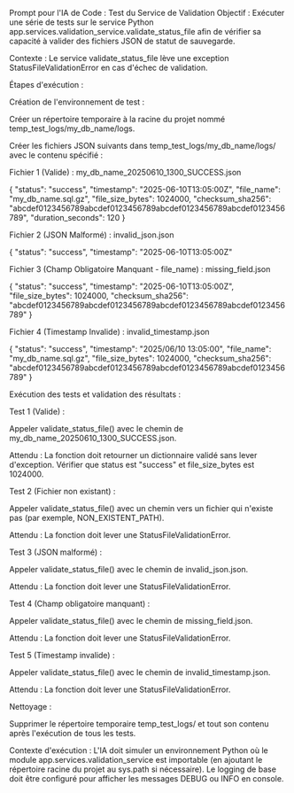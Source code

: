 Prompt pour l'IA de Code : Test du Service de Validation
Objectif : Exécuter une série de tests sur le service Python app.services.validation_service.validate_status_file afin de vérifier sa capacité à valider des fichiers JSON de statut de sauvegarde.

Contexte : Le service validate_status_file lève une exception StatusFileValidationError en cas d'échec de validation.

Étapes d'exécution :

Création de l'environnement de test :

Créer un répertoire temporaire à la racine du projet nommé temp_test_logs/my_db_name/logs.

Créer les fichiers JSON suivants dans temp_test_logs/my_db_name/logs/ avec le contenu spécifié :

Fichier 1 (Valide) : my_db_name_20250610_1300_SUCCESS.json

{
    "status": "success",
    "timestamp": "2025-06-10T13:05:00Z",
    "file_name": "my_db_name.sql.gz",
    "file_size_bytes": 1024000,
    "checksum_sha256": "abcdef0123456789abcdef0123456789abcdef0123456789abcdef0123456789",
    "duration_seconds": 120
}

Fichier 2 (JSON Malformé) : invalid_json.json

{ "status": "success", "timestamp": "2025-06-10T13:05:00Z"

Fichier 3 (Champ Obligatoire Manquant - file_name) : missing_field.json

{
    "status": "success",
    "timestamp": "2025-06-10T13:05:00Z",
    "file_size_bytes": 1024000,
    "checksum_sha256": "abcdef0123456789abcdef0123456789abcdef0123456789abcdef0123456789"
}

Fichier 4 (Timestamp Invalide) : invalid_timestamp.json

{
    "status": "success",
    "timestamp": "2025/06/10 13:05:00",
    "file_name": "my_db_name.sql.gz",
    "file_size_bytes": 1024000,
    "checksum_sha256": "abcdef0123456789abcdef0123456789abcdef0123456789abcdef0123456789"
}

Exécution des tests et validation des résultats :

Test 1 (Valide) :

Appeler validate_status_file() avec le chemin de my_db_name_20250610_1300_SUCCESS.json.

Attendu : La fonction doit retourner un dictionnaire validé sans lever d'exception. Vérifier que status est "success" et file_size_bytes est 1024000.

Test 2 (Fichier non existant) :

Appeler validate_status_file() avec un chemin vers un fichier qui n'existe pas (par exemple, NON_EXISTENT_PATH).

Attendu : La fonction doit lever une StatusFileValidationError.

Test 3 (JSON malformé) :

Appeler validate_status_file() avec le chemin de invalid_json.json.

Attendu : La fonction doit lever une StatusFileValidationError.

Test 4 (Champ obligatoire manquant) :

Appeler validate_status_file() avec le chemin de missing_field.json.

Attendu : La fonction doit lever une StatusFileValidationError.

Test 5 (Timestamp invalide) :

Appeler validate_status_file() avec le chemin de invalid_timestamp.json.

Attendu : La fonction doit lever une StatusFileValidationError.

Nettoyage :

Supprimer le répertoire temporaire temp_test_logs/ et tout son contenu après l'exécution de tous les tests.

Contexte d'exécution : L'IA doit simuler un environnement Python où le module app.services.validation_service est importable (en ajoutant le répertoire racine du projet au sys.path si nécessaire). Le logging de base doit être configuré pour afficher les messages DEBUG ou INFO en console.